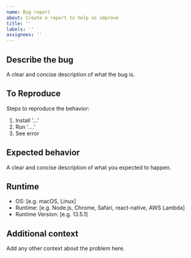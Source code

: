 ```yaml
---
name: Bug report
about: Create a report to help us improve
title: ''
labels: ''
assignees: ''
---
```


## Describe the bug

A clear and concise description of what the bug is.

## To Reproduce

Steps to reproduce the behavior:

1. Install '...'
2. Run '....'
3. See error

## Expected behavior

A clear and concise description of what you expected to happen.

## Runtime

- OS: [e.g. macOS, Linux]
- Runtime: [e.g. Node.js, Chrome, Safari, react-native, AWS Lambda]
- Runtime Version: [e.g. 13.5.1]

## Additional context

Add any other context about the problem here.
